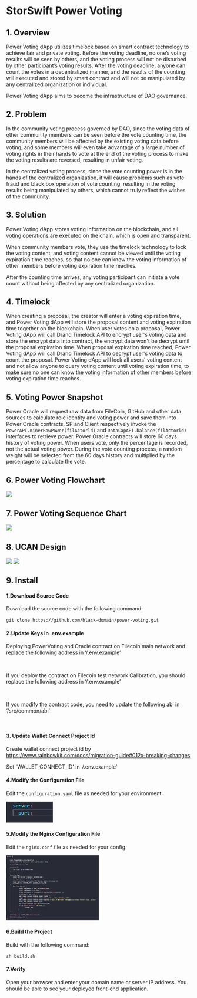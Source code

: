 # StorSwift Power Voting

## 1. Overview

Power Voting dApp utilizes timelock based on smart contract technology to achieve fair and private voting. Before the voting deadline, no one’s voting results will be seen by others, and the voting process will not be disturbed by other participant’s voting results. After the voting deadline, anyone can count the votes in a decentralized manner, and the results of the counting will executed and stored by smart contract and will not be manipulated by any centralized organization or individual.

Power Voting dApp aims to become the infrastructure of DAO governance.

## 2. Problem

In the community voting process governed by DAO, since the voting data of other community members can be seen before the vote counting time, the community members will be affected by the existing voting data before voting, and some members will even take advantage of a large number of voting rights in their hands to vote at the end of the voting process to make the voting results are reversed, resulting in unfair voting.

In the centralized voting process, since the vote counting power is in the hands of the centralized organization, it will cause problems such as vote fraud and black box operation of vote counting, resulting in the voting results being manipulated by others, which cannot truly reflect the wishes of the community.

## 3. Solution

Power Voting dApp stores voting information on the blockchain, and all voting operations are executed on the chain, which is open and transparent.

When community members vote, they use the timelock technology to lock the voting content, and voting content cannot be viewed until the voting expiration time reaches, so that no one can know the voting information of other members before voting expiration time reaches.

After the counting time arrives, any voting participant can initiate a vote count without being affected by any centralized organization.

## 4. Timelock

When creating a proposal, the creator will enter a voting expiration time, and Power Voting dApp will store the proposal content and voting expiration time together on the blockchain. When user votes on a proposal, Power Voting dApp will call Drand Timelock API to encrypt user's voting data and store the encrypt data into contract, the encrypt data won't be decrypt until the proposal expiration time. When proposal expiration time reached, Power Voting dApp will call Drand Timelock API to decrypt user's voting data to count the proposal. Power Voting dApp will lock all users' voting content and not allow anyone to query voting content until voting expiration time, to make sure no one can know the voting information of other members before voting expiration time reaches.

## 5. Voting Power Snapshot

Power Oracle will request raw data from FileCoin, GitHub and other data sources to calculate role identity and voting power and save them into Power Oracle contracts. SP and Client respectively invoke the `PowerAPI.minerRawPower(filActorld)` and `DataCapAPI.balance(filActorld)` interfaces to retrieve power. Power Oracle contracts will store 60 days history of voting power. When users vote, only the percentage is recorded, not the actual voting power. During the vote counting process, a random weight will be selected from the 60 days history and multiplied by the percentage to calculate the vote.

## 6. Power Voting Flowchart

![](img/flowchart.png)

## 7. Power Voting Sequence Chart

![](img/timing_diagram.png)

## 8. UCAN Design

![](img/ucan1.png)
![](img/ucan2.png)

## 9. Install

#### 1.Download Source Code

Download the source code with the following command:

```
git clone https://github.com/black-domain/power-voting.git
```

#### 2.Update Keys in .env.example

Deploying PowerVoting and Oracle contract on Filecoin main network and replace the following address in ‘/.env.example’

<img src="img/mainnet.png" alt="" />

If you deploy the contract on Filecoin test network Calibration, you should replace the following address in ‘/.env.example’

<img src="img/testnet.png"  alt="" />

If you modify the contract code, you need to update the following abi in ‘/src/common/abi’

<img src="img/abi.png" style="zoom:50%;"  alt="" />

#### 3. Update Wallet Connect Project Id

Create wallet connect project id by https://www.rainbowkit.com/docs/migration-guide#012x-breaking-changes

Set 'WALLET_CONNECT_ID'  in ‘/.env.example’

#### 4.Modify the Configuration File

Edit the `configuration.yaml` file as needed for your environment.

<img src="img/config.png"  alt="" />

#### 5.Modify the Nginx Configuration File

Edit the `nginx.conf` file as needed for your config.

<img src="img/nginx.png"  width="50%" />

#### 6.Build the Project

Build  with the following command:

```
sh build.sh
```

#### 7.Verify

 Open your browser and enter your domain name or server IP address. You should be able to see your deployed front-end application.
